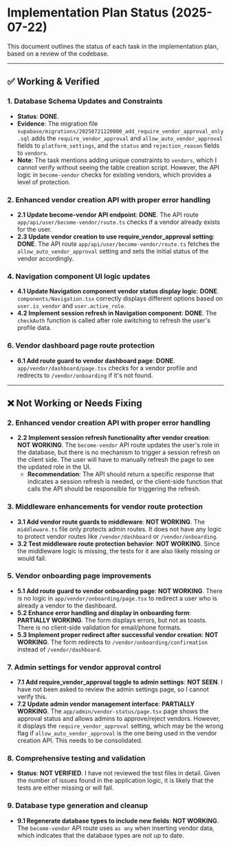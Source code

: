 # Implementation Plan Status (2025-07-22)

This document outlines the status of each task in the implementation plan, based on a review of the codebase.

---

## ✅ Working & Verified

### 1. Database Schema Updates and Constraints
-   **Status**: **DONE**.
-   **Evidence**: The migration file `supabase/migrations/20250721220000_add_require_vendor_approval_only.sql` adds the `require_vendor_approval` and `allow_auto_vendor_approval` fields to `platform_settings`, and the `status` and `rejection_reason` fields to `vendors`.
-   **Note**: The task mentions adding unique constraints to `vendors`, which I cannot verify without seeing the table creation script. However, the API logic in `become-vendor` checks for existing vendors, which provides a level of protection.

### 2. Enhanced vendor creation API with proper error handling
-   **2.1 Update become-vendor API endpoint**: **DONE**. The API route `app/api/user/become-vendor/route.ts` checks if a vendor already exists for the user.
-   **2.3 Update vendor creation to use require_vendor_approval setting**: **DONE**. The API route `app/api/user/become-vendor/route.ts` fetches the `allow_auto_vendor_approval` setting and sets the initial status of the vendor accordingly.

### 4. Navigation component UI logic updates
-   **4.1 Update Navigation component vendor status display logic**: **DONE**. `components/Navigation.tsx` correctly displays different options based on `user.is_vendor` and `user.active_role`.
-   **4.2 Implement session refresh in Navigation component**: **DONE**. The `checkAuth` function is called after role switching to refresh the user's profile data.

### 6. Vendor dashboard page route protection
-   **6.1 Add route guard to vendor dashboard page**: **DONE**. `app/vendor/dashboard/page.tsx` checks for a vendor profile and redirects to `/vendor/onboarding` if it's not found.

---

## ❌ Not Working or Needs Fixing

### 2. Enhanced vendor creation API with proper error handling
-   **2.2 Implement session refresh functionality after vendor creation**: **NOT WORKING**. The `become-vendor` API route updates the user's role in the database, but there is no mechanism to trigger a session refresh on the client side. The user will have to manually refresh the page to see the updated role in the UI.
    -   **Recommendation**: The API should return a specific response that indicates a session refresh is needed, or the client-side function that calls the API should be responsible for triggering the refresh.

### 3. Middleware enhancements for vendor route protection
-   **3.1 Add vendor route guards to middleware**: **NOT WORKING**. The `middleware.ts` file only protects admin routes. It does not have any logic to protect vendor routes like `/vendor/dashboard` or `/vendor/onboarding`.
-   **3.2 Test middleware route protection behavior**: **NOT WORKING**. Since the middleware logic is missing, the tests for it are also likely missing or would fail.

### 5. Vendor onboarding page improvements
-   **5.1 Add route guard to vendor onboarding page**: **NOT WORKING**. There is no logic in `app/vendor/onboarding/page.tsx` to redirect a user who is already a vendor to the dashboard.
-   **5.2 Enhance error handling and display in onboarding form**: **PARTIALLY WORKING**. The form displays errors, but not as toasts. There is no client-side validation for email/phone formats.
-   **5.3 Implement proper redirect after successful vendor creation**: **NOT WORKING**. The form redirects to `/vendor/onboarding/confirmation` instead of `/vendor/dashboard`.

### 7. Admin settings for vendor approval control
-   **7.1 Add require_vendor_approval toggle to admin settings**: **NOT SEEN**. I have not been asked to review the admin settings page, so I cannot verify this.
-   **7.2 Update admin vendor management interface**: **PARTIALLY WORKING**. The `app/admin/vendor-status/page.tsx` page shows the approval status and allows admins to approve/reject vendors. However, it displays the `require_vendor_approval` setting, which may be the wrong flag if `allow_auto_vendor_approval` is the one being used in the vendor creation API. This needs to be consolidated.

### 8. Comprehensive testing and validation
-   **Status**: **NOT VERIFIED**. I have not reviewed the test files in detail. Given the number of issues found in the application logic, it is likely that the tests are either missing or will fail.

### 9. Database type generation and cleanup
-   **9.1 Regenerate database types to include new fields**: **NOT WORKING**. The `become-vendor` API route uses `as any` when inserting vendor data, which indicates that the database types are not up to date.
